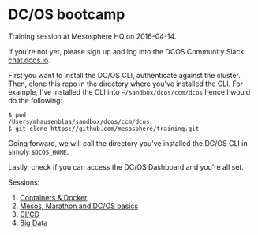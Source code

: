 # DC/OS bootcamp

Training session at Mesosphere HQ on 2016-04-14.

If you're not yet, please sign up and log into the DCOS Community Slack: [chat.dcos.io](http://chat.dcos.io/).

First you want to install the DC/OS CLI, authenticate against the cluster. Then, clone this repo in the directory where you've installed the CLI. For example, I've installed the CLI into `~/sandbox/dcos/ccm/dcos` hence I would do the following:

    $ pwd
    /Users/mhausenblas/sandbox/dcos/ccm/dcos
    $ git clone https://github.com/mesosphere/training.git

Going forward, we will call the directory you've installed the DC/OS CLI in simply `$DCOS_HOME`.

Lastly, check if you can access the DC/OS Dashboard and you're all set.

Sessions:

1. [Containers &amp; Docker](docker/)
1. [Mesos, Marathon and DC/OS basics](dcos/)
1. [CI/CD](ci-cd/)
1. [Big Data](big-data/)
